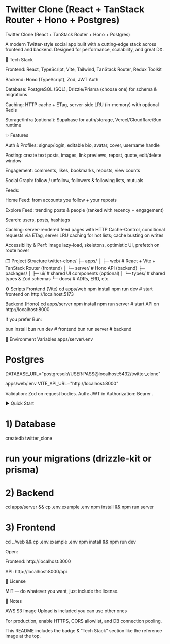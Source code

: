 # Twitter Clone (React + TanStack Router + Hono + Postgres)

Twitter Clone (React + TanStack Router + Hono + Postgres)


A modern Twitter-style social app built with a cutting-edge stack across frontend and backend.
Designed for performance, scalability, and great DX.

🚀 Tech Stack

Frontend: React, TypeScript, Vite, Tailwind, TanStack Router, Redux Toolkit

Backend: Hono (TypeScript), Zod, JWT Auth

Database: PostgreSQL (SQL), Drizzle/Prisma (choose one) for schema & migrations

Caching: HTTP cache + ETag, server-side LRU (in-memory) with optional Redis

Storage/Infra (optional): Supabase for auth/storage, Vercel/Cloudflare/Bun runtime

✨ Features

Auth & Profiles: signup/login, editable bio, avatar, cover, username handle

Posting: create text posts, images, link previews, repost, quote, edit/delete window

Engagement: comments, likes, bookmarks, reposts, view counts

Social Graph: follow / unfollow, followers & following lists, mutuals

Feeds:

Home Feed: from accounts you follow + your reposts

Explore Feed: trending posts & people (ranked with recency + engagement)

Search: users, posts, hashtags

Caching: server-rendered feed pages with HTTP Cache-Control, conditional requests via ETag, server LRU caching for hot lists; cache busting on writes

Accessibility & Perf: image lazy-load, skeletons, optimistic UI, prefetch on route hover

🗂 Project Structure
twitter-clone/
├─ apps/
│  ├─ web/                 # React + Vite + TanStack Router (frontend)
│  └─ server/              # Hono API (backend)
├─ packages/
│  ├─ ui/                  # shared UI components (optional)
│  └─ types/               # shared types & Zod schemas
└─ docs/                   # ADRs, ERD, etc.

⚙️ Scripts
Frontend (Vite)
cd apps/web
npm install
npm run dev              # start frontend on http://localhost:5173

Backend (Hono)
cd apps/server
npm install
npm run server           # start API on http://localhost:8000


If you prefer Bun:

bun install
bun run dev            # frontend
bun run server         # backend

🔐 Environment Variables
apps/server/.env
# Postgres
DATABASE_URL="postgresql://USER:PASS@localhost:5432/twitter_clone"

apps/web/.env
VITE_API_URL="http://localhost:8000"



Validation: Zod on request bodies.
Auth: JWT in Authorization: Bearer <token>.

▶️ Quick Start

# 1) Database
createdb twitter_clone
# run your migrations (drizzle-kit or prisma)

# 2) Backend
cd apps/server && cp .env.example .env
npm install && npm run server

# 3) Frontend
cd ../web && cp .env.example .env
npm install && npm run dev

Open:

Frontend: http://localhost:3000

API: http://localhost:8000/api

📄 License

MIT — do whatever you want, just include the license.

📌 Notes

AWS S3 Image Upload is included you can use other ones

For production, enable HTTPS, CORS allowlist, and DB connection pooling.

This README includes the badge & “Tech Stack” section like the reference image at the top.
